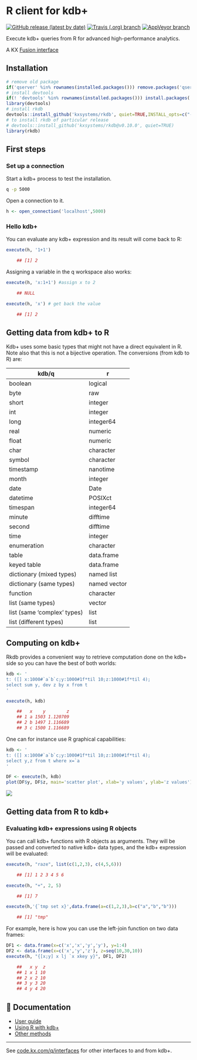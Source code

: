 # R client for kdb+

[![GitHub release (latest by date)](https://img.shields.io/github/v/release/kxsystems/rkdb)](https://github.com/kxsystems/rkdb/releases) [![Travis (.org) branch](https://img.shields.io/travis/kxsystems/rkdb/master?label=travis%20build)](https://travis-ci.org/kxsystems/rkdb/branches) [![AppVeyor branch](https://img.shields.io/appveyor/ci/sv/rkdb/master?label=appveyor%20build)](https://ci.appveyor.com/project/sv/rkdb/branch/master)


Execute kdb+ queries from R for advanced high-performance
analytics.

A KX [Fusion interface](https://code.kx.com/q/interfaces#fusion)


## Installation

```r
# remove old package
if('qserver' %in% rownames(installed.packages())) remove.packages('qserver')
# install devtools
if(! 'devtools' %in% rownames(installed.packages())) install.packages('devtools')
library(devtools)
# install rkdb
devtools::install_github('kxsystems/rkdb', quiet=TRUE,INSTALL_opts=c("--no-multiarch"))
# to install rkdb of particular release
# devtools::install_github('kxsystems/rkdb@v0.10.0', quiet=TRUE)
library(rkdb)
```


## First steps


### Set up a connection

Start a kdb+ process to test the installation.

```bash
q -p 5000
```

Open a connection to it.

```r
h <- open_connection('localhost',5000)
```


### Hello kdb+

You can evaluate any kdb+ expression and its result will come back to R:

```r
execute(h, '1+1')

    ## [1] 2
```

Assigning a variable in the q workspace also works:

```r
execute(h, 'x:1+1') #assign x to 2

    ## NULL

execute(h, 'x') # get back the value

    ## [1] 2
```


## Getting data from kdb+ to R

Kdb+ uses some basic types that might not have a direct equivalent in R.
Note also that this is not a bijective operation. The conversions (from
kdb to R) are:

| kdb/q                       | r            |
| --------------------------- | ------------ |
| boolean                     | logical      |
| byte                        | raw          |
| short                       | integer      |
| int                         | integer      |
| long                        | integer64    |
| real                        | numeric      |
| float                       | numeric      |
| char                        | character    |
| symbol                      | character    |
| timestamp                   | nanotime     |
| month                       | integer      |
| date                        | Date         |
| datetime                    | POSIXct      |
| timespan                    | integer64    |
| minute                      | difftime     |
| second                      | difftime     |
| time                        | integer      |
| enumeration                 | character    |
| table                       | data.frame   |
| keyed table                 | data.frame   |
| dictionary (mixed types)    | named list   |
| dictionary (same types)     | named vector |
| function                    | character    |
| list (same types)           | vector       |
| list (same ‘complex’ types) | list         |
| list (different types)      | list         |


## Computing on kdb+

Rkdb provides a convenient way to retrieve computation done on the kdb+
side so you can have the best of both worlds:

```r
kdb <- '
t: ([] x:1000#`a`b`c;y:1000#1f*til 10;z:1000#1f*til 4);
select sum y, dev z by x from t
'

execute(h, kdb)

    ##   x    y        z
    ## 1 a 1503 1.120709
    ## 2 b 1497 1.116689
    ## 3 c 1500 1.116689
```

One can for instance use R graphical capabilities:

``` r
kdb <- '
t: ([] x:1000#`a`b`c;y:1000#1f*til 10;z:1000#1f*til 4);
select y,z from t where x=`a
'

DF <- execute(h, kdb)
plot(DF$y, DF$z, main='scatter plot', xlab='y values', ylab='z values')
```

![](doc/figures/example-1.png)<!-- -->


## Getting data from R to kdb+

### Evaluating kdb+ expressions using R objects

You can call kdb+ functions with R objects as arguments. They will be
passed and converted to native kdb+ data types, and the kdb+ expression
will be evaluated:

```r
execute(h, "raze", list(c(1,2,3), c(4,5,6)))

    ## [1] 1 2 3 4 5 6

execute(h, "+", 2, 5)

    ## [1] 7

execute(h,'{`tmp set x}',data.frame(a=c(1,2,3),b=c("a","b","b")))

    ## [1] "tmp"
```

For example, here is how you can use the left-join function on two
data frames:

``` r
DF1 <- data.frame(x=c('x','x','y','y'), y=1:4)
DF2 <- data.frame(x=c('x','y','z'), z=seq(10,30,10))
execute(h, "{[x;y] x lj `x xkey y}", DF1, DF2)

    ##   x y  z
    ## 1 x 1 10
    ## 2 x 2 10
    ## 3 y 3 20
    ## 4 y 4 20
```

## :open_file_folder: Documentation

*   [User guide](docs/README.md)
*   [Using R with kdb+](docs/r-and-q.md)
*   [Other methods](docs/other-methods.md)

---
See [code.kx.com/q/interfaces](https://code.kx.com/q/interfaces) for other interfaces to and from kdb+.
